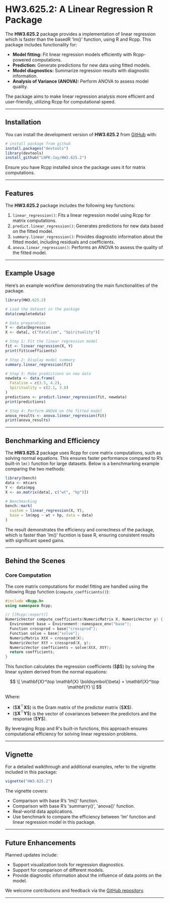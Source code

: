 # HW3.625.2: A Linear Regression R Package

<!-- badges: start -->
<!-- badges: end -->

The **HW3.625.2** package provides a implementation of linear regression which is faster than the basedR 'lm()' function, using R and Rcpp. This package includes functionality for:

- **Model fitting:** Fit linear regression models efficiently with Rcpp-powered computations.
- **Prediction:** Generate predictions for new data using fitted models.
- **Model diagnostics:** Summarize regression results with diagnostic information.
- **Analysis of Variance (ANOVA):** Perform ANOVA to assess model quality.

The package aims to make linear regression analysis more efficient and user-friendly, utilizing Rcpp for computational speed.

---

## Installation

You can install the development version of **HW3.625.2** from [GitHub](https://github.com/) with:

```r
# install package from github
install.packages("devtools")
library(devtools)
install_github("LNPK-Jay/HW3.625.2")
```

Ensure you have Rcpp installed since the package uses it for matrix computations.

---

## Features

The **HW3.625.2** package includes the following key functions:

1. `linear_regression()`: Fits a linear regression model using Rcpp for matrix computations.
2. `predict.linear_regression()`: Generates predictions for new data based on the fitted model.
3. `summary.linear_regression()`: Provides diagnostic information about the fitted model, including residuals and coefficients.
4. `anova.linear_regression()`: Performs an ANOVA to assess the quality of the fitted model.

---

## Example Usage

Here’s an example workflow demonstrating the main functionalities of the package. 

```r
library(HW3.625.2)

# Load the dataset in the package
data(completedata)

# Data preparation
Y <- data$Depression
X <- data[, c("Fatalism", "Spirituality")]

# Step 1: Fit the linear regression model
fit <- linear_regression(X, Y)
print(fit$coefficients)

# Step 2: Display model summary
summary.linear_regression(fit)

# Step 3: Make predictions on new data
newdata <- data.frame(
  Fatalism = c(3.5, 4.2),  
  Spirituality = c(2.1, 3.8)
)
predictions <- predict.linear_regression(fit, newdata)
print(predictions)

# Step 4: Perform ANOVA on the fitted model
anova_results <- anova.linear_regression(fit)
print(anova_results)
```

---

## Benchmarking and Efficiency

The **HW3.625.2** package uses Rcpp for core matrix computations, such as solving normal equations. This ensures faster performance compared to R’s built-in `lm()` function for large datasets. Below is a benchmarking example comparing the two methods:

```r
library(bench)
data <- mtcars
Y <- data$mpg
X <- as.matrix(data[, c("wt", "hp")])

# Benchmarking
bench::mark(
  custom = linear_regression(X, Y),
  base = lm(mpg ~ wt + hp, data = data)
)
```

The result demonstrates the efficiency and correctness of the package, which is faster than 'lm()' fucntion is base R, ensuring consistent results with significant speed gains.

---

## Behind the Scenes

### Core Computation
The core matrix computations for model fitting are handled using the following Rcpp function (`compute_coefficients()`):

```cpp
#include <Rcpp.h>
using namespace Rcpp;

// [[Rcpp::export]]
NumericVector compute_coefficients(NumericMatrix X, NumericVector y) {
  Environment base = Environment::namespace_env("base");
  Function crossprod = base["crossprod"];
  Function solve = base["solve"];
  NumericMatrix XtX = crossprod(X);
  NumericVector XtY = crossprod(X, y);
  NumericVector coefficients = solve(XtX, XtY);
  return coefficients;
}
```

This function calculates the regression coefficients \($$\boldsymbol{\beta} \$$) by solving the linear system derived from the normal equations:

$$
\[
\mathbf{X}^\top \mathbf{X} \boldsymbol{\beta} = \mathbf{X}^\top \mathbf{Y}
\]
$$

Where:
- \($$\mathbf{X}^\top \mathbf{X}\$$) is the Gram matrix of the predictor matrix \($$\mathbf{X}\$$).
- \($$\mathbf{X}^\top \mathbf{Y}\$$) is the vector of covariances between the predictors and the response \($$\mathbf{Y}\$$).

By leveraging Rcpp and R's built-in functions, this approach ensures computational efficiency for solving linear regression problems.



---

## Vignette

For a detailed walkthrough and additional examples, refer to the vignette included in this package:

```r
vignette("HW3.625.2")
```

The vignette covers:
- Comparison with base R’s 'lm()' function.
- Comparison with base R’s 'summarry()', 'anova()' function.
- Real-world data applications.
- Use benchmark to compare the efficiency between 'lm' function and linear regression model in this package.

---

## Future Enhancements

Planned updates include:
- Support visualization tools for regression diagnostics.
- Support for comparison of different models.
- Provide diagnostic information about the influence of data points on the model.

We welcome contributions and feedback via the [GitHub repository](https://github.com/LNPK-Jay/HW3.625.2).

---
